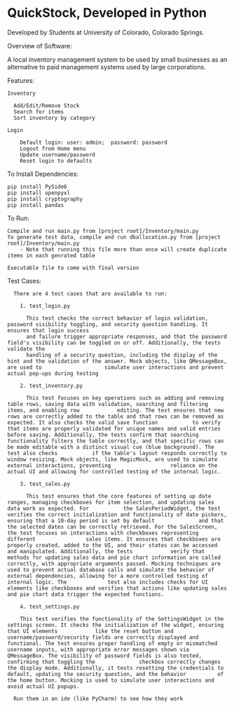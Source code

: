 # QuickStock, Developed in Python

Developed by Students at University of Colorado, Colorado Springs.

Overview of Software: 

  A local inventory management system to be used by small businesses as an alternative to paid management systems used by large corporations. 

  Features:

    Inventory

      Add/Edit/Remove Stock
      Search for items
      Sort inventory by category

    Login

        Default login: user: admin;  password: password
        Logout from Home menu
        Update username/password
        Reset login to defaults

  To Install Dependencies:
    
    pip install PySide6
    pip install openpyxl
    pip install cryptography
    pip install pandas

  To Run:
    
    Compile and run main.py from [project root]/Inventory/main.py
    To generate test data, compile and run dballocation.py from [project root]/Inventory/main.py
        - Note that running this file more than once will create duplicate items in each genrated table

    Executable file to come with final version

    
  Test Cases:

      There are 4 test cases that are available to run:
      
        1. test_login.py
        
          This test checks the correct behavior of login validation, password visibility toggling, and security question handling. It ensures that login success 
          and failure trigger appropriate responses, and that the password field's visibility can be toggled on or off. Additionally, the tests validate the 
          handling of a security question, including the display of the hint and the validation of the answer. Mock objects, like QMessageBox, are used to                    simulate user interactions and prevent actual pop-ups during testing
          
        2. test_inventory.py
        
          This test focuses on key operations such as adding and removing table rows, saving data with validation, searching and filtering items, and enabling row            editing. The test ensures that new rows are correctly added to the table and that rows can be removed as expected. It also checks the valid_save function           to verify that items are properly validated for unique names and valid entries before saving. Additionally, the tests confirm that searching                        functionality filters the table correctly, and that specific rows can be made editable with a distinct visual cue (blue background). The test also checks           if the table's layout responds correctly to window resizing. Mock objects, like MagicMock, are used to simulate external interactions, preventing                   reliance on the actual UI and allowing for controlled testing of the internal logic.
          
        3. test_sales.py

          This test ensures that the core features of setting up date ranges, managing checkboxes for item selection, and updating sales data work as expected. For           the SalesPeriodWidget, the test verifies the correct initialization and functionality of date pickers, ensuring that a 10-day period is set by default              and that the selected dates can be correctly retrieved. For the SalesScreen, the test focuses on interactions with checkboxes representing different                sales items. It ensures that checkboxes are properly created, added to the UI, and their states can be accessed and manipulated. Additionally, the tests            verify that methods for updating sales data and pie chart information are called correctly, with appropriate arguments passed. Mocking techniques are               used to prevent actual database calls and simulate the behavior of external dependencies, allowing for a more controlled testing of internal logic. The             test also includes checks for UI elements like checkboxes and verifies that actions like updating sales and pie chart data trigger the expected functions.
        
        4. test_settings.py

        This test verifies the functionality of the SettingsWidget in the settings screen. It checks the initialization of the widget, ensuring that UI elements            like the reset button and username/password/security fields are correctly displayed and functional. The test ensures proper handling of empty or mismatched         username inputs, with appropriate error messages shown via QMessageBox. The visibility of password fields is also tested, confirming that toggling the              checkbox correctly changes the display mode. Additionally, it tests resetting the credentials to default, updating the security question, and the behavior          of the home button. Mocking is used to simulate user interactions and avoid actual UI popups.

      Run them in an ide (like PyCharm) to see how they work

